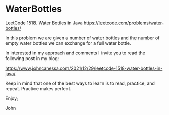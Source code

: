 # WaterBottles
LeetCode 1518. Water Bottles in Java
https://leetcode.com/problems/water-bottles/

In this problem we are given a number of water bottles
and the number of empty water bottles we can exchange for
a full water bottle.

In interested in my approach and comments I invite you to
read the following post in my blog:

https://www.johncanessa.com/2021/12/29/leetcode-1518-water-bottles-in-java/

Keep in mind that one of the best ways to learn is to read,
practice, and repeat. Practice makes perfect.

Enjoy;

John
